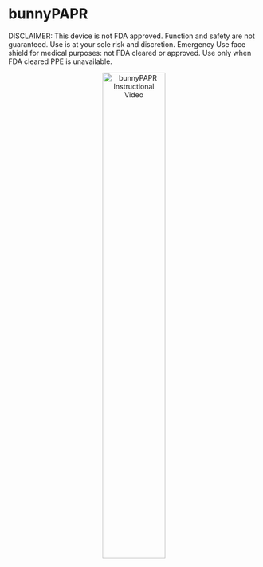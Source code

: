 # bunnyPAPR
DISCLAIMER:
This device is not FDA approved. Function and safety are not guaranteed. Use is at your sole risk and discretion.
Emergency Use face shield for medical purposes: not FDA cleared or approved. Use only when FDA cleared PPE is unavailable.
<div align="center">
      <a href="https://youtu.be/JMXP8jAmDKA">
     <img 
      src="https://i.imgur.com/zMBQOL9.png" 
      alt="bunnyPAPR Instructional Video" 
      style="width:50%;">
      </a>
    </div>
